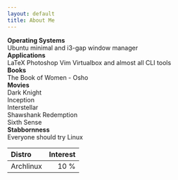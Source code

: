 ```yaml
---
layout: default
title: About Me
---
```

**Operating Systems**  
Ubuntu minimal and i3-gap window manager  
**Applications**  
LaTeX Photoshop Vim Virtualbox and almost all CLI tools  
**Books**  
The Book of Women - Osho  
**Movies**  
Dark Knight  
Inception  
Interstellar  
Shawshank Redemption  
Sixth Sense  
**Stabbornness**  
Everyone should try Linux  

Distro | Interest
:--- | ---:
Archlinux | 10 %
